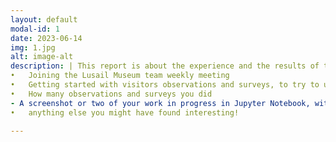 ```yaml
---
layout: default
modal-id: 1
date: 2023-06-14
img: 1.jpg
alt: image-alt
description: | This report is about the experience and the results of the observations and surveys taken on how people interact with multimedia in National Museum of Qatar (NMOQ). The observations were recorded in a structured manner, noting down specific actions, reactions, and notable behaviors of the visitors. While the surveys were conducted at the end of visitors' museum tour in G12. What we did on the first day: Quick visit of the National Museum of Qatar: Permanent exhibition galleries, Old Palace, quick tour of NMoQ’s Temporary Exhibitions (Pipilotti Rist and Olafur Eliasson)
•	Joining the Lusail Museum team weekly meeting
•	Getting started with visitors observations and surveys, to try to understand our visitors/users
•	How many observations and surveys you did   
- A screenshot or two of your work in progress in Jupyter Notebook, with a short caption (eg. “familiarizing myself with the Python libraries 'pandas' and 'matplotlib' using Jupyter Notebook”) And as discussed, a couple of sentences about your behind the scenes visit with Martin Harvey, NMoQ’s Head of AV and Digital Support: the technology behind the Art Films, the server rooms, what you understand might be challenges with the syncing and the projectors alignment… 
•	anything else you might have found interesting!

---
```

